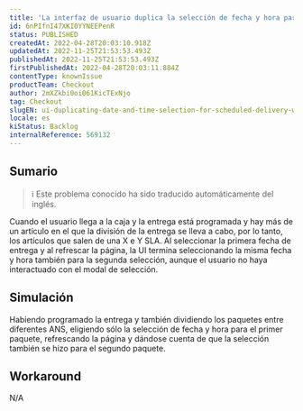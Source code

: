 ```yaml
---
title: 'La interfaz de usuario duplica la selección de fecha y hora para la entrega programada cuando tiene división de entrega'
id: 6nPIfnI47XKI0YYNEEPenR
status: PUBLISHED
createdAt: 2022-04-28T20:03:10.918Z
updatedAt: 2022-11-25T21:53:53.493Z
publishedAt: 2022-11-25T21:53:53.493Z
firstPublishedAt: 2022-04-28T20:03:11.884Z
contentType: knownIssue
productTeam: Checkout
author: 2mXZkbi0oi061KicTExNjo
tag: Checkout
slugEN: ui-duplicating-date-and-time-selection-for-scheduled-delivery-when-it-has-delivery-division
locale: es
kiStatus: Backlog
internalReference: 569132
---
```


## Sumario

>ℹ️ Este problema conocido ha sido traducido automáticamente del inglés.



Cuando el usuario llega a la caja y la entrega está programada y hay más de un artículo en el que la división de la entrega se lleva a cabo, por lo tanto, los artículos que salen de una X e Y SLA.
Al seleccionar la primera fecha de entrega y al refrescar la página, la UI termina seleccionando la misma fecha y hora también para la segunda selección, aunque el usuario no haya interactuado con el modal de selección.



## Simulación



Habiendo programado la entrega y también dividiendo los paquetes entre diferentes ANS, eligiendo sólo la selección de fecha y hora para el primer paquete, refrescando la página y dándose cuenta de que la selección también se hizo para el segundo paquete.




## Workaround


N/A


